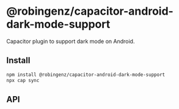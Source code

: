 # @robingenz/capacitor-android-dark-mode-support

Capacitor plugin to support dark mode on Android.

## Install

```bash
npm install @robingenz/capacitor-android-dark-mode-support
npx cap sync
```

## API

<docgen-index></docgen-index>

<docgen-api>
<!-- run docgen to generate docs from the source -->
<!-- More info: https://github.com/ionic-team/capacitor-docgen -->
</docgen-api>
